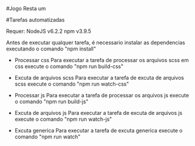 #Jogo Resta um

#Tarefas automatizadas

Requer:
NodeJS v6.2.2
npm v3.9.5

Antes de executar qualquer tarefa, é necessario instalar as dependencias executando o comando "npm install"

- Processar css
Para executar a tarefa de processar os arquivos scss em css execute o comando "npm run build-css"

- Excuta de arquivos scss
Para executar a tarefa de excuta de arquivos scss execute o comando "npm run watch-css"

- Processar js
Para executar a tarefa de processar os arquivos js execute o comando "npm run build-js"

- Excuta de arquivos js
Para executar a tarefa de excuta de arquivos js execute o comando "npm run watch-js"

- Excuta generica
Para executar a tarefa de excuta generica execute o comando "npm run watch"